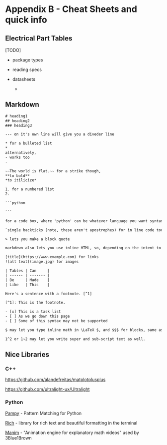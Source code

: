 # Appendix B - Cheat Sheets and quick info

## Electrical Part Tables

[TODO]

* package types

* reading specs

* datasheets
  
  *



## Markdown

```html
# heading1
## heading2
### heading3

--- on it's own line will give you a diveder line

* for a bulleted list
*
alternatively,
- works too
- 

~~The world is flat.~~ for a strike though,
**to bold**
*to itilicize* 

1. for a numbered list
2.

​```python

​```

for a code box, where 'python' can be whatever language you want syntax highlighting for

`single backticks (note, these aren't apostrophes) for in line code too`

> lets you make a block quote

markdown also lets you use inline HTML, so, depending on the intent to render out to a pdf or webpage, you may be able to embed YouTube Videos or Tweets or whatever like I have through out this guide.

[title](https://www.example.com) for links
![alt text](image.jpg) for images

| Tables | Can     |
| ------ | ------- |
| Be     | Made    |
| Like   | This    |

Here's a sentence with a footnote. [^1]

[^1]: This is the footnote.

- [x] This is a task list
- [ ] As we go down this page
- [ ] Some of this syntax may not be supported

$ may let you type inline math in \LaTeX $, and $$$ for blocks, same as the code syntax

1^2 or 1~2 may let you write super and sub-script text as well.
```

## Nice Libraries

### C++

https://github.com/alandefreitas/matplotplusplus

https://github.com/ultralight-ux/Ultralight

### Python

[Pampy](https://github.com/santinic/pampy) - Pattern Matching for Python

[Rich](https://github.com/willmcgugan/rich) -  library for rich text and beautiful formatting in the terminal

[Manim](https://github.com/3b1b/manim) - "Animation engine for explanatory math videos" used by 3Blue1Brown
